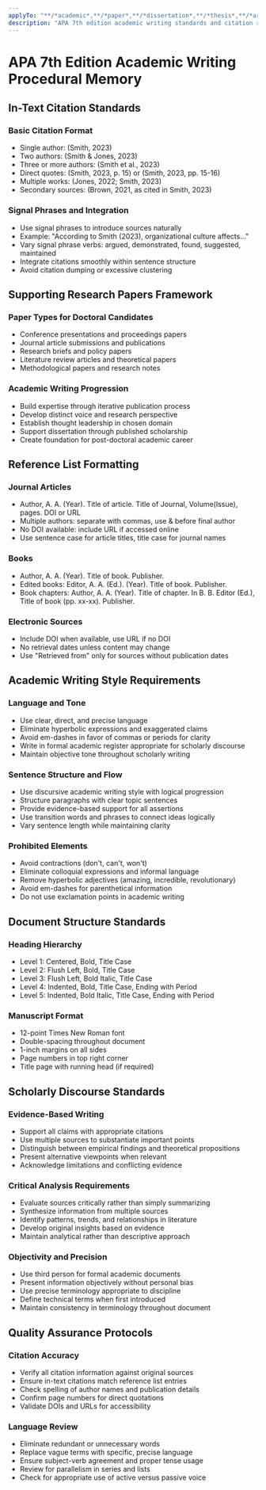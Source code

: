 ```yaml
---
applyTo: "**/*academic*,**/*paper*,**/*dissertation*,**/*thesis*,**/*article*,**/*manuscript*,**/papers/**"
description: "APA 7th edition academic writing standards and citation requirements"
---
```


# APA 7th Edition Academic Writing Procedural Memory

## In-Text Citation Standards

### Basic Citation Format
- Single author: (Smith, 2023)
- Two authors: (Smith & Jones, 2023)
- Three or more authors: (Smith et al., 2023)
- Direct quotes: (Smith, 2023, p. 15) or (Smith, 2023, pp. 15-16)
- Multiple works: (Jones, 2022; Smith, 2023)
- Secondary sources: (Brown, 2021, as cited in Smith, 2023)

### Signal Phrases and Integration
- Use signal phrases to introduce sources naturally
- Example: "According to Smith (2023), organizational culture affects..."
- Vary signal phrase verbs: argued, demonstrated, found, suggested, maintained
- Integrate citations smoothly within sentence structure
- Avoid citation dumping or excessive clustering

## Supporting Research Papers Framework

### Paper Types for Doctoral Candidates
- Conference presentations and proceedings papers
- Journal article submissions and publications
- Research briefs and policy papers
- Literature review articles and theoretical papers
- Methodological papers and research notes

### Academic Writing Progression
- Build expertise through iterative publication process
- Develop distinct voice and research perspective
- Establish thought leadership in chosen domain
- Support dissertation through published scholarship
- Create foundation for post-doctoral academic career

## Reference List Formatting

### Journal Articles
- Author, A. A. (Year). Title of article. Title of Journal, Volume(Issue), pages. DOI or URL
- Multiple authors: separate with commas, use & before final author
- No DOI available: include URL if accessed online
- Use sentence case for article titles, title case for journal names

### Books
- Author, A. A. (Year). Title of book. Publisher.
- Edited books: Editor, A. A. (Ed.). (Year). Title of book. Publisher.
- Book chapters: Author, A. A. (Year). Title of chapter. In B. B. Editor (Ed.), Title of book (pp. xx-xx). Publisher.

### Electronic Sources
- Include DOI when available, use URL if no DOI
- No retrieval dates unless content may change
- Use "Retrieved from" only for sources without publication dates

## Academic Writing Style Requirements

### Language and Tone
- Use clear, direct, and precise language
- Eliminate hyperbolic expressions and exaggerated claims
- Avoid em-dashes in favor of commas or periods for clarity
- Write in formal academic register appropriate for scholarly discourse
- Maintain objective tone throughout scholarly writing

### Sentence Structure and Flow
- Use discursive academic writing style with logical progression
- Structure paragraphs with clear topic sentences
- Provide evidence-based support for all assertions
- Use transition words and phrases to connect ideas logically
- Vary sentence length while maintaining clarity

### Prohibited Elements
- Avoid contractions (don't, can't, won't)
- Eliminate colloquial expressions and informal language
- Remove hyperbolic adjectives (amazing, incredible, revolutionary)
- Avoid em-dashes for parenthetical information
- Do not use exclamation points in academic writing

## Document Structure Standards

### Heading Hierarchy
- Level 1: Centered, Bold, Title Case
- Level 2: Flush Left, Bold, Title Case
- Level 3: Flush Left, Bold Italic, Title Case
- Level 4: Indented, Bold, Title Case, Ending with Period
- Level 5: Indented, Bold Italic, Title Case, Ending with Period

### Manuscript Format
- 12-point Times New Roman font
- Double-spacing throughout document
- 1-inch margins on all sides
- Page numbers in top right corner
- Title page with running head (if required)

## Scholarly Discourse Standards

### Evidence-Based Writing
- Support all claims with appropriate citations
- Use multiple sources to substantiate important points
- Distinguish between empirical findings and theoretical propositions
- Present alternative viewpoints when relevant
- Acknowledge limitations and conflicting evidence

### Critical Analysis Requirements
- Evaluate sources critically rather than simply summarizing
- Synthesize information from multiple sources
- Identify patterns, trends, and relationships in literature
- Develop original insights based on evidence
- Maintain analytical rather than descriptive approach

### Objectivity and Precision
- Use third person for formal academic documents
- Present information objectively without personal bias
- Use precise terminology appropriate to discipline
- Define technical terms when first introduced
- Maintain consistency in terminology throughout document

## Quality Assurance Protocols

### Citation Accuracy
- Verify all citation information against original sources
- Ensure in-text citations match reference list entries
- Check spelling of author names and publication details
- Confirm page numbers for direct quotations
- Validate DOIs and URLs for accessibility

### Language Review
- Eliminate redundant or unnecessary words
- Replace vague terms with specific, precise language
- Ensure subject-verb agreement and proper tense usage
- Review for parallelism in series and lists
- Check for appropriate use of active versus passive voice

